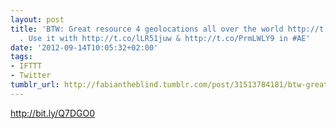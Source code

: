 ```yaml
---
layout: post
title: 'BTW: Great resource 4 geolocations all over the world http://t.co/OMFujdX8
  . Use it with http://t.co/lLR51juw & http://t.co/PrmLWLY9 in #AE'
date: '2012-09-14T10:05:32+02:00'
tags:
- IFTTT
- Twitter
tumblr_url: http://fabiantheblind.tumblr.com/post/31513784181/btw-great-resource-4-geolocations-all-over-the-world
---
```

http://bit.ly/Q7DGO0
